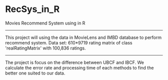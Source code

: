 # RecSys_in_R
Movies Recommend System using in R

--------------------------------------------
This project will using the data in MovieLens and IMBD database to perform recommend system.
Data set: 610*9719 rating matrix of class 'realRatingMatrix' with 100,836 ratings.



--------------------------------------------
The project is focus on the difference between UBCF and IBCF. We calculate the error rate and processing time of each methods to find the better one suited to our data.


